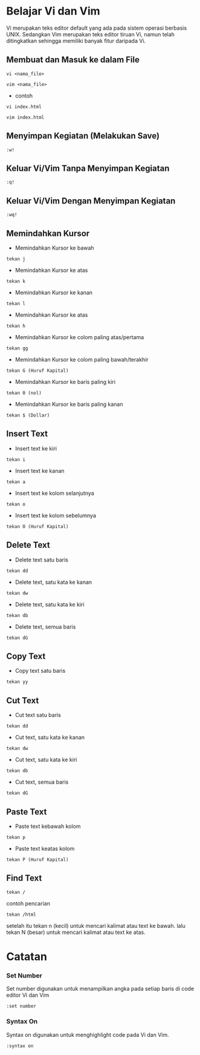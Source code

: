 # Belajar Vi dan Vim
Vi merupakan teks editor default yang ada pada sistem operasi berbasis UNIX. Sedangkan Vim merupakan teks editor tiruan Vi, namun telah ditingkatkan sehingga memiliki banyak fitur daripada Vi.

## Membuat dan Masuk ke dalam File
```
vi <nama_file>
```
```
vim <nama_file>
```
- contoh
```
vi index.html
```
```
vim index.html
```

## Menyimpan Kegiatan (Melakukan Save)
```
:w!
```

## Keluar Vi/Vim Tanpa Menyimpan Kegiatan
```
:q!
```

## Keluar Vi/Vim Dengan Menyimpan Kegiatan
```
:wq!
```

## Memindahkan Kursor
- Memindahkan Kursor ke bawah
```
tekan j
```
- Memindahkan Kursor ke atas
```
tekan k
```
- Memindahkan Kursor ke kanan
```
tekan l
```
- Memindahkan Kursor ke atas
```
tekan h
```
- Memindahkan Kursor ke colom paling atas/pertama
```
tekan gg
```
- Memindahkan Kursor ke colom paling bawah/terakhir
```
tekan G (Huruf Kapital)
```
- Memindahkan Kursor ke baris paling kiri
```
tekan 0 (nol)
```
- Memindahkan Kursor ke baris paling kanan
```
tekan $ (Dollar)
```

## Insert Text
- Insert text ke kiri
```
tekan i
```
- Insert text ke kanan
```
tekan a
```
- Insert text ke kolom selanjutnya
```
tekan o
```
- Insert text ke kolom sebelumnya
```
tekan O (Huruf Kapital)
```

## Delete Text
- Delete text satu baris
```
tekan dd
```
- Delete text, satu kata ke kanan
```
tekan dw
```
- Delete text, satu kata ke kiri
```
tekan db
```
- Delete text, semua baris
```
tekan dG
```

## Copy Text
- Copy text satu baris
```
tekan yy
```

## Cut Text
- Cut text satu baris
```
tekan dd
```
- Cut text, satu kata ke kanan
```
tekan dw
```
- Cut text, satu kata ke kiri
```
tekan db
```
- Cut text, semua baris
```
tekan dG
```

## Paste Text
- Paste text kebawah kolom
```
tekan p
```
- Paste text keatas kolom
```
tekan P (Huruf Kapital)
```

## Find Text
```
tekan /
```
contoh pencarian
```
tekan /html
```
setelah itu tekan n (kecil) untuk mencari kalimat atau text ke bawah.
lalu tekan N (besar) untuk mencari kalimat atau text ke atas.

# Catatan

### Set Number
Set number digunakan untuk menampilkan angka pada setiap baris di code editor Vi dan Vim
```
:set number
```

### Syntax On
Syntax on digunakan untuk menghighlight code pada Vi dan Vim.
```
:syntax on
```
